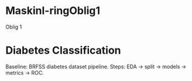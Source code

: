 # Maskinl-ringOblig1
Oblig 1
# Diabetes Classification
Baseline: BRFSS diabetes dataset pipeline. Steps: EDA → split → models → metrics → ROC.
